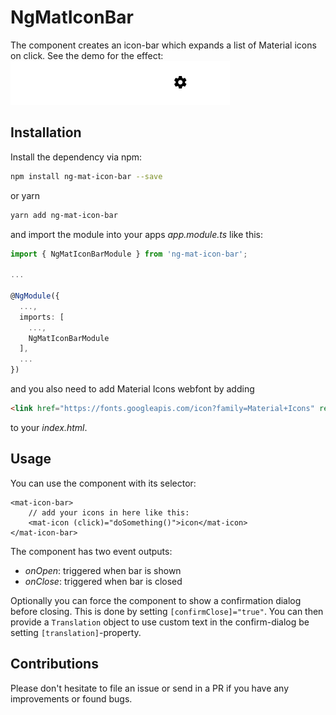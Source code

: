 # NgMatIconBar

The component creates an icon-bar which expands a list of Material icons on click. See the demo for the effect:
![NgMatSearchBar demo](https://raw.githubusercontent.com/tommueller/ng-mat-icon-bar/master/docs/demo.gif)

## Installation

Install the dependency via npm:

```bash
npm install ng-mat-icon-bar --save
```

or yarn

```bash
yarn add ng-mat-icon-bar
```

and import the module into your apps _app.module.ts_ like this:

```typescript
import { NgMatIconBarModule } from 'ng-mat-icon-bar';

...

@NgModule({
  ...,
  imports: [
    ...,
    NgMatIconBarModule
  ],
  ...
})
```

and you also need to add Material Icons webfont by adding

```html
<link href="https://fonts.googleapis.com/icon?family=Material+Icons" rel="stylesheet">
```

to your _index.html_.

## Usage

You can use the component with its selector:

```angular
<mat-icon-bar>
    // add your icons in here like this:
    <mat-icon (click)="doSomething()">icon</mat-icon>
</mat-icon-bar>
```

The component has two event outputs:

- *onOpen*: triggered when bar is shown
- *onClose*: triggered when bar is closed

Optionally you can force the component to show a confirmation dialog before closing. This is done by setting `[confirmClose]="true"`. You can then provide a `Translation` object to use custom text in the confirm-dialog be setting `[translation]`-property.

## Contributions

Please don't hesitate to file an issue or send in a PR if you have any improvements or found bugs.